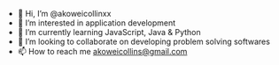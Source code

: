 - 👋 Hi, I’m @akoweicollinxx
- 👀 I’m interested in application development 
- 🌱 I’m currently learning JavaScript, Java & Python 
- 💞️ I’m looking to collaborate on developing problem solving softwares 
- 📫 How to reach me akoweicollins@gmail.com

<!---
akoweicollinxx/akoweicollinxx is a ✨ special ✨ repository because its `README.md` (this file) appears on your GitHub profile.
You can click the Preview link to take a look at your changes.
--->
